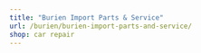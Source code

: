 ```yaml
---
title: "Burien Import Parts & Service"
url: /burien/burien-import-parts-and-service/
shop: car repair
---
```

